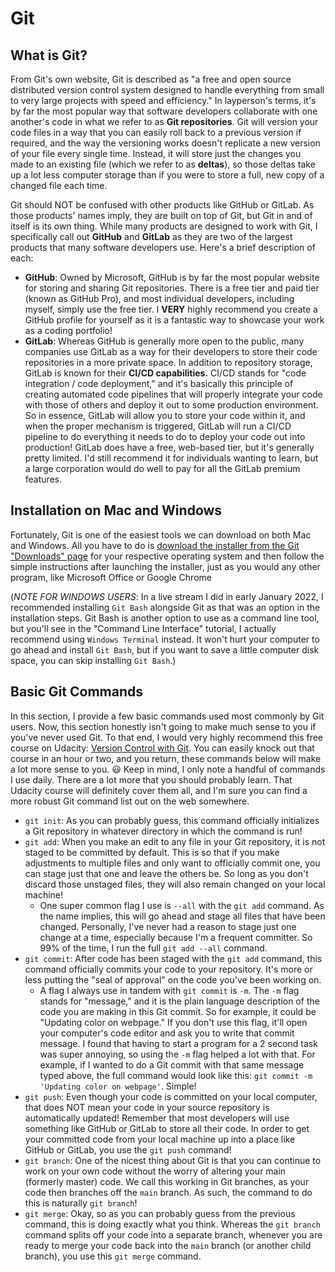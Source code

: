 # Git


## What is Git?
From Git's own website, Git is described as "a free and open source distributed version control system designed to handle everything from small to very large projects with speed and efficiency." In layperson's terms, it's by far the most popular way that software developers collaborate with one another's code in what we refer to as **Git repositories**. Git will version your code files in a way that you can easily roll back to a previous version if required, and the way the versioning works doesn't replicate a new version of your file every single time. Instead, it will store just the changes you made to an existing file (which we refer to as **deltas**), so those deltas take up a lot less computer storage than if you were to store a full, new copy of a changed file each time.

Git should NOT be confused with other products like GitHub or GitLab. As those products' names imply, they are built on top of Git, but Git in and of itself is its own thing. While many products are designed to work with Git, I specifically call out **GitHub** and **GitLab** as they are two of the largest products that many software developers use. Here's a brief description of each:

- **GitHub**: Owned by Microsoft, GitHub is by far the most popular website for storing and sharing Git repositories. There is a free tier and paid tier (known as GitHub Pro), and most individual developers, including myself, simply use the free tier. I **VERY** highly recommend you create a GitHub profile for yourself as it is a fantastic way to showcase your work as a coding portfolio!
- **GitLab**: Whereas GitHub is generally more open to the public, many companies use GitLab as a way for their developers to store their code repositories in a more private space. In addition to repository storage, GitLab is known for their **CI/CD capabilities.** CI/CD stands for "code integration / code deployment," and it's basically this principle of creating automated code pipelines that will properly integrate your code with those of others and deploy it out to some production environment. So in essence, GitLab will allow you to store your code within it, and when the proper mechanism is triggered, GitLab will run a CI/CD pipeline to do everything it needs to do to deploy your code out into production! GitLab does have a free, web-based tier, but it's generally pretty limited. I'd still recommend it for individuals wanting to learn, but a large corporation would do well to pay for all the GitLab premium features.



## Installation on Mac and Windows
Fortunately, Git is one of the easiest tools we can download on both Mac and Windows. All you have to do is [download the installer from the Git "Downloads" page](https://git-scm.com/downloads) for your respective operating system and then follow the simple instructions after launching the installer, just as you would any other program, like Microsoft Office or Google Chrome

(*NOTE FOR WINDOWS USERS*: In a live stream I did in early January 2022, I recommended installing `Git Bash` alongside Git as that was an option in the installation steps. Git Bash is another option to use as a command line tool, but you'll see in the "Command Line Interface" tutorial, I actually recommend using `Windows Terminal` instead. It won't hurt your computer to go ahead and install `Git Bash`, but if you want to save a little computer disk space, you can skip installing `Git Bash`.)



## Basic Git Commands
In this section, I provide a few basic commands used most commonly by Git users. Now, this section honestly isn't going to make much sense to you if you've never used Git. To that end, I would very highly recommend this free course on Udacity: [Version Control with Git](https://www.udacity.com/course/version-control-with-git--ud123). You can easily knock out that course in an hour or two, and you return, these commands below will make a lot more sense to you. 😃 Keep in mind, I only note a handful of commands I use daily. There are a lot more that you should probably learn. That Udacity course will definitely cover them all, and I'm sure you can find a more robust Git command list out on the web somewhere.

- `git init`: As you can probably guess, this command officially initializes a Git repository in whatever directory in which the command is run!
- `git add`: When you make an edit to any file in your Git repository, it is not staged to be committed by default. This is so that if you make adjustments to multiple files and only want to officially commit one, you can stage just that one and leave the others be. So long as you don't discard those unstaged files, they will also remain changed on your local machine!
  - One super common flag I use is `--all` with the `git add` command. As the name implies, this will go ahead and stage all files that have been changed. Personally, I've never had a reason to stage just one change at a time, especially because I'm a frequent committer. So 99% of the time, I run the full `git add --all` command.
- `git commit`: After code has been staged with the `git add` command, this command officially commits your code to your repository. It's more or less putting the "seal of approval" on the code you've been working on.
  - A flag I always use in tandem with `git commit` is `-m`. The `-m` flag stands for "message," and it is the plain language description of the code you are making in this Git commit. So for example, it could be "Updating color on webpage." If you don't use this flag, it'll open your computer's code editor and ask you to write that commit message. I found that having to start a program for a 2 second task was super annoying, so using the `-m` flag helped a lot with that. For example, if I wanted to do a Git commit with that same message typed above, the full command would look like this: `git commit -m 'Updating color on webpage'`. Simple!
- `git push`: Even though your code is committed on your local computer, that does NOT mean your code in your source repository is automatically updated! Remember that most developers will use something like GitHub or GitLab to store all their code. In order to get your committed code from your local machine up into a place like GitHub or GitLab, you use the `git push` command!
- `git branch`: One of the nicest thing about Git is that you can continue to work on your own code without the worry of altering your main (formerly master) code. We call this working in Git branches, as your code then branches off the `main` branch. As such, the command to do this is naturally `git branch`!
- `git merge`: Okay, so as you can probably guess from the previous command, this is doing exactly what you think. Whereas the `git branch` command splits off your code into a separate branch, whenever you are ready to merge your code back into the `main` branch (or another child branch), you use this `git merge` command.